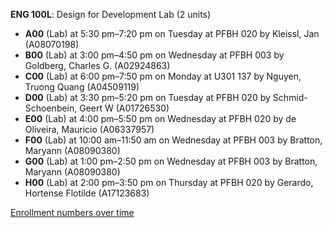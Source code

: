 **ENG 100L**: Design for Development Lab (2 units)

- **A00** (Lab) at 5:30 pm–7:20 pm on Tuesday at PFBH 020 by Kleissl, Jan (A08070198)
- **B00** (Lab) at 3:00 pm–4:50 pm on Wednesday at PFBH 003 by Goldberg, Charles G. (A02924863)
- **C00** (Lab) at 6:00 pm–7:50 pm on Monday at U301 137 by Nguyen, Truong Quang (A04509119)
- **D00** (Lab) at 3:30 pm–5:20 pm on Tuesday at PFBH 020 by Schmid-Schoenbein, Geert W (A01726530)
- **E00** (Lab) at 4:00 pm–5:50 pm on Wednesday at PFBH 020 by de Oliveira, Mauricio (A06337957)
- **F00** (Lab) at 10:00 am–11:50 am on Wednesday at PFBH 003 by Bratton, Maryann (A08090380)
- **G00** (Lab) at 1:00 pm–2:50 pm on Wednesday at PFBH 003 by Bratton, Maryann (A08090380)
- **H00** (Lab) at 2:00 pm–3:50 pm on Thursday at PFBH 020 by Gerardo, Hortense Flotilde (A17123683)

[Enrollment numbers over time](./ENG100L.tsv)
